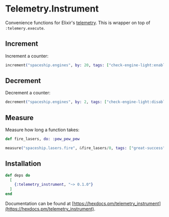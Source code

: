 # Telemetry.Instrument

Convenience functions for Elixir's [telemetry](https://github.com/beam-telemetry/telemetry).
This is wrapper on top of `:telemery.execute`.

## Increment

Increment a counter:

```elixir
increment("spaceship.engines", by: 20, tags: ["check-engine-light:enabled"])

```

## Decrement

Decrement a counter:

```elixir
decrement("spaceship.engines", by: 2, tags: ["check-engine-light:disabled"])

```

## Measure

Measure how long a function takes:

```elixir
def fire_lasers, do: :pew_pew_pew

measure("spaceship.lasers.fire", &fire_lasers/0, tags: ["great-success"])

```

##

## Installation

```elixir
def deps do
  [
    {:telemetry_instrument, "~> 0.1.0"}
  ]
end
```

Documentation can be found at [https://hexdocs.pm/telemetry_instrument](https://hexdocs.pm/telemetry_instrument).
